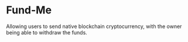 # Fund-Me
Allowing users to send native blockchain cryptocurrency, with the owner being able to withdraw the funds.
